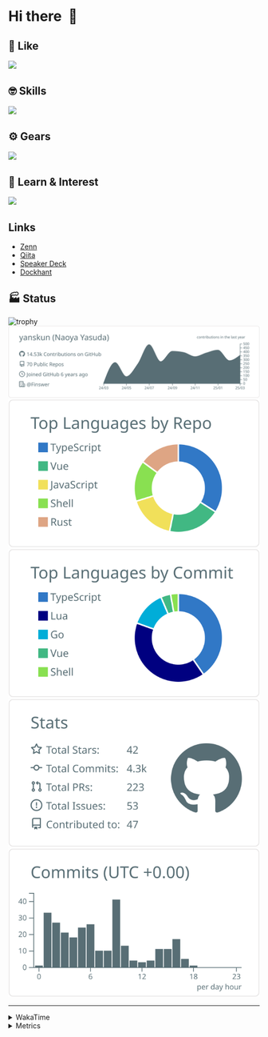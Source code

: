 # Hi there&nbsp; :wave:

## 💌 Like
<img src="https://go-skill-icons.vercel.app/api/icons?i=github" />

## 🤓 Skills
<img src="https://go-skill-icons.vercel.app/api/icons?i=js,ts,vue,nuxtjs,react,nextjs,go,lua,git" />

## ⚙️ Gears
<img src="https://go-skill-icons.vercel.app/api/icons?i=neovim,vscode,githubcopilot,alacritty,tmux" />

## 📖 Learn & Interest
<img src="https://go-skill-icons.vercel.app/api/icons?i=rust,deno,css,zig,playwright,githubactions,storybook,netlify,eslint" />

## Links
- [Zenn](https://zenn.dev/yanskun)
- [Qiita](https://qiita.com/yanskun)
- [Speaker Deck](https://speakerdeck.com/yanskun)
- [Dockhant](https://www.dockhunt.com/users/yanskun)

<!-- https://github.com/ryo-ma/github-profile-trophy -->

## 🏭 Status

<img src="https://github-profile-trophy.vercel.app/?username=yanskun&theme=onedark&row=1" alt="trophy">

<!-- https://github.com/vn7n24fzkq/github-profile-summary-cards -->
<picture>
  <source media="(prefers-color-scheme: dark)" srcset="https://raw.githubusercontent.com/yanskun/yanskun/master/profile-summary-card-output/nord_dark/0-profile-details.svg">
 <img src="https://raw.githubusercontent.com/yanskun/yanskun/master/profile-summary-card-output/default/0-profile-details.svg">
</picture>
<br>
<picture>
  <source media="(prefers-color-scheme: dark)" srcset="https://raw.githubusercontent.com/yanskun/yanskun/master/profile-summary-card-output/nord_dark/1-repos-per-language.svg">
 <img src="https://raw.githubusercontent.com/yanskun/yanskun/master/profile-summary-card-output/default/1-repos-per-language.svg">
</picture>
<picture>
  <source media="(prefers-color-scheme: dark)" srcset="https://raw.githubusercontent.com/yanskun/yanskun/master/profile-summary-card-output/nord_dark/2-most-commit-language.svg">
 <img src="https://raw.githubusercontent.com/yanskun/yanskun/master/profile-summary-card-output/default/2-most-commit-language.svg">
</picture>
<br>
<picture>
  <source media="(prefers-color-scheme: dark)" srcset="https://raw.githubusercontent.com/yanskun/yanskun/master/profile-summary-card-output/nord_dark/3-stats.svg">
 <img src="https://raw.githubusercontent.com/yanskun/yanskun/master/profile-summary-card-output/default/3-stats.svg">
</picture>
<picture>
  <source media="(prefers-color-scheme: dark)" srcset="https://raw.githubusercontent.com/yanskun/yanskun/master/profile-summary-card-output/nord_dark/4-productive-time.svg">
 <img src="https://raw.githubusercontent.com/yanskun/yanskun/master/profile-summary-card-output/default/4-productive-time.svg">
</picture>

---

<details>
  <summary>WakaTime</summary>
<!--START_SECTION:waka-->
![Code Time](http://img.shields.io/badge/Code%20Time-2%2C009%20hrs%2044%20mins-blue)

**🐱 My GitHub Data** 

> 📦 148.4 kB Used in GitHub's Storage 
 > 
> 🏆 1,078 Contributions in the Year 2025
 > 
> 💼 Opted to Hire
 > 
> 📜 130 Public Repositories 
 > 
> 🔑 4 Private Repositories 
 > 
**I'm an Early 🐤** 

```text
🌞 Morning                8673 commits        ████░░░░░░░░░░░░░░░░░░░░░   15.20 % 
🌆 Daytime                31607 commits       ██████████████░░░░░░░░░░░   55.38 % 
🌃 Evening                13218 commits       ██████░░░░░░░░░░░░░░░░░░░   23.16 % 
🌙 Night                  3571 commits        ██░░░░░░░░░░░░░░░░░░░░░░░   06.26 % 
```
📅 **I'm Most Productive on Tuesday** 

```text
Monday                   8833 commits        ████░░░░░░░░░░░░░░░░░░░░░   15.48 % 
Tuesday                  12150 commits       █████░░░░░░░░░░░░░░░░░░░░   21.29 % 
Wednesday                11165 commits       █████░░░░░░░░░░░░░░░░░░░░   19.56 % 
Thursday                 10224 commits       ████░░░░░░░░░░░░░░░░░░░░░   17.92 % 
Friday                   9535 commits        ████░░░░░░░░░░░░░░░░░░░░░   16.71 % 
Saturday                 2244 commits        █░░░░░░░░░░░░░░░░░░░░░░░░   03.93 % 
Sunday                   2918 commits        █░░░░░░░░░░░░░░░░░░░░░░░░   05.11 % 
```


📊 **This Week I Spent My Time On** 

```text
🕑︎ Time Zone: Asia/Tokyo

💬 Programming Languages: 
TypeScript               18 hrs 2 mins       ███████████████████░░░░░░   75.06 % 
Go                       1 hr 38 mins        ██░░░░░░░░░░░░░░░░░░░░░░░   06.85 % 
JSON                     1 hr 1 min          █░░░░░░░░░░░░░░░░░░░░░░░░   04.29 % 
Other                    59 mins             █░░░░░░░░░░░░░░░░░░░░░░░░   04.11 % 
Markdown                 42 mins             █░░░░░░░░░░░░░░░░░░░░░░░░   02.92 % 

🔥 Editors: 
Neovim                   21 hrs 27 mins      ██████████████████████░░░   89.30 % 
VS Code                  2 hrs 34 mins       ███░░░░░░░░░░░░░░░░░░░░░░   10.70 % 

💻 Operating System: 
Mac                      24 hrs 1 min        █████████████████████████   100.00 % 
```


 Last Updated on 31/03/2025 06:17:38 UTC
<!--END_SECTION:waka-->
</details>

<details>
  <summary>Metrics</summary>
  <img src="https://github.com/yanskun/yanskun/blob/main/github-metrics.svg" alt="Metrics">
</details>
